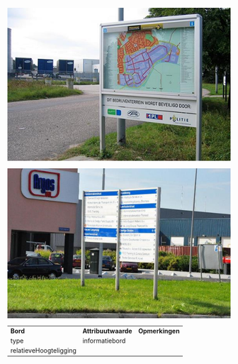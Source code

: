 ![informatiebord.jpg](media/099a04ba34a72e26c11e6a68d7e6261f4c533a00.jpg)

![](media/78afc54842fb9002c6ba9ac074281e3a55840a8e.jpg)

|                        |                     |                 |
|------------------------|---------------------|-----------------|
| **Bord**               | **Attribuutwaarde** | **Opmerkingen** |
| type                   | informatiebord      |                 |
| relatieveHoogteligging |                     |                 |
